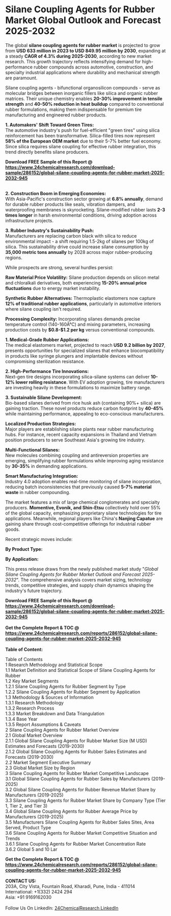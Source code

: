 <h1>Silane Coupling Agents for Rubber Market Global Outlook and Forecast 2025-2032</h1><p>The global <strong>silane coupling agents for rubber market</strong> is projected to grow from <strong>USD 633 million in 2023 to USD 849.95 million by 2030</strong>, expanding at a steady <strong>CAGR of 4.3% during 2025-2030</strong>, according to new market research. This growth trajectory reflects intensifying demand for high-performance rubber compounds across automotive, construction, and specialty industrial applications where durability and mechanical strength are paramount.</p><p>Silane coupling agents - bifunctional organosilicon compounds - serve as molecular bridges between inorganic fillers like silica and organic rubber matrices. Their unique chemistry enables <strong>20-30% improvement in tensile strength</strong> and <strong>40-50% reduction in heat buildup</strong> compared to conventional rubber formulations, making them indispensable for premium tire manufacturing and engineered rubber products.</p><p><strong>1. Automakers' Shift Toward Green Tires:</strong><br>
The automotive industry's push for fuel-efficient "green tires" using silica reinforcement has been transformative. Silica-filled tires now represent <strong>58% of the European OEM market</strong> due to their 5-7% better fuel economy. Since silica requires silane coupling for effective rubber integration, this trend directly benefits silane producers.</p><div><b>Download FREE Sample of this Report @ 
            <a href="https://www.24chemicalresearch.com/download-sample/286152/global-silane-coupling-agents-for-rubber-market-2025-2032-945">
            https://www.24chemicalresearch.com/download-sample/286152/global-silane-coupling-agents-for-rubber-market-2025-2032-945</a></b></div><br><p><strong>2. Construction Boom in Emerging Economies:</strong><br>
With Asia-Pacific's construction sector growing at <strong>6.8% annually</strong>, demand for durable rubber products like seals, vibration dampers, and waterproofing membranes is skyrocketing. Silane-modified rubber lasts <strong>2-3 times longer</strong> in harsh environmental conditions, driving adoption across infrastructure projects.</p><p><strong>3. Rubber Industry's Sustainability Push:</strong><br>
Manufacturers are replacing carbon black with silica to reduce environmental impact - a shift requiring 1.5-2kg of silanes per 100kg of silica. This sustainability drive could increase silane consumption by <strong>35,000 metric tons annually</strong> by 2028 across major rubber-producing regions.</p><p>While prospects are strong, several hurdles persist:</p><p><strong>Raw Material Price Volatility:</strong> Silane production depends on silicon metal and chloralkali derivatives, both experiencing <strong>15-20% annual price fluctuations</strong> due to energy market instability.</p><p><strong>Synthetic Rubber Alternatives:</strong> Thermoplastic elastomers now capture <strong>12% of traditional rubber applications</strong>, particularly in automotive interiors where silane coupling isn't required.</p><p><strong>Processing Complexity:</strong> Incorporating silanes demands precise temperature control (140-160Â°C) and mixing parameters, increasing production costs by <strong>$0.8-$1.2 per kg</strong> versus conventional compounds.</p><p><strong>1. Medical-Grade Rubber Applications:</strong><br>
The medical elastomers market, projected to reach <strong>USD 9.2 billion by 2027</strong>, presents opportunities for specialized silanes that enhance biocompatibility in products like syringe plungers and implantable devices without compromising sterilization resistance.</p><p><strong>2. High-Performance Tire Innovations:</strong><br>
Next-gen tire designs incorporating silica-silane systems can deliver <strong>10-12% lower rolling resistance</strong>. With EV adoption growing, tire manufacturers are investing heavily in these formulations to maximize battery range.</p><p><strong>3. Sustainable Silane Development:</strong><br>
Bio-based silanes derived from rice husk ash (containing 90%+ silica) are gaining traction. These novel products reduce carbon footprint by <strong>40-45%</strong> while maintaining performance, appealing to eco-conscious manufacturers.</p><p><strong>Localized Production Strategies:</strong><br>
	Major players are establishing silane plants near rubber manufacturing hubs. For instance, recent capacity expansions in Thailand and Vietnam position producers to serve Southeast Asia's growing tire industry.</p><p><strong>Multi-Functional Silanes:</strong><br>
	New molecules combining coupling and antireversion properties are emerging, simplifying rubber formulations while improving aging resistance by <strong>30-35%</strong> in demanding applications.</p><p><strong>Smart Manufacturing Integration:</strong><br>
	Industry 4.0 adoption enables real-time monitoring of silane incorporation, reducing batch inconsistencies that previously caused <strong>5-7% material waste</strong> in rubber compounding.</p><p>The market features a mix of large chemical conglomerates and specialty producers. <strong>Momentive, Evonik, and Shin-Etsu</strong> collectively hold over 55% of the global capacity, emphasizing proprietary silane technologies for tire applications. Meanwhile, regional players like China's <strong>Nanjing Capatue</strong> are gaining share through cost-competitive offerings for industrial rubber goods.</p><p>Recent strategic moves include:</p><p><strong>By Product Type:</strong></p><p><strong>By Application:</strong></p><p>This press release draws from the newly published market study "<em>Global Silane Coupling Agents for Rubber Market Outlook and Forecast 2025-2032</em>". The comprehensive analysis covers market sizing, technology trends, competitive strategies, and supply chain dynamics shaping the industry's future trajectory.</p><div><b>Download FREE Sample of this Report @ 
            <a href="https://www.24chemicalresearch.com/download-sample/286152/global-silane-coupling-agents-for-rubber-market-2025-2032-945">
            https://www.24chemicalresearch.com/download-sample/286152/global-silane-coupling-agents-for-rubber-market-2025-2032-945</a></b></div><br><div><b>Get the Complete Report & TOC @ 
            <a href="https://www.24chemicalresearch.com/reports/286152/global-silane-coupling-agents-for-rubber-market-2025-2032-945">
            https://www.24chemicalresearch.com/reports/286152/global-silane-coupling-agents-for-rubber-market-2025-2032-945</a></b></div><br>
            <b>Table of Content:</b><p>Table of Contents<br />
1 Research Methodology and Statistical Scope<br />
1.1 Market Definition and Statistical Scope of Silane Coupling Agents for Rubber<br />
1.2 Key Market Segments<br />
1.2.1 Silane Coupling Agents for Rubber Segment by Type<br />
1.2.2 Silane Coupling Agents for Rubber Segment by Application<br />
1.3 Methodology & Sources of Information<br />
1.3.1 Research Methodology<br />
1.3.2 Research Process<br />
1.3.3 Market Breakdown and Data Triangulation<br />
1.3.4 Base Year<br />
1.3.5 Report Assumptions & Caveats<br />
2 Silane Coupling Agents for Rubber Market Overview<br />
2.1 Global Market Overview<br />
2.1.1 Global Silane Coupling Agents for Rubber Market Size (M USD) Estimates and Forecasts (2019-2030)<br />
2.1.2 Global Silane Coupling Agents for Rubber Sales Estimates and Forecasts (2019-2030)<br />
2.2 Market Segment Executive Summary<br />
2.3 Global Market Size by Region<br />
3 Silane Coupling Agents for Rubber Market Competitive Landscape<br />
3.1 Global Silane Coupling Agents for Rubber Sales by Manufacturers (2019-2025)<br />
3.2 Global Silane Coupling Agents for Rubber Revenue Market Share by Manufacturers (2019-2025)<br />
3.3 Silane Coupling Agents for Rubber Market Share by Company Type (Tier 1, Tier 2, and Tier 3)<br />
3.4 Global Silane Coupling Agents for Rubber Average Price by Manufacturers (2019-2025)<br />
3.5 Manufacturers Silane Coupling Agents for Rubber Sales Sites, Area Served, Product Type<br />
3.6 Silane Coupling Agents for Rubber Market Competitive Situation and Trends<br />
3.6.1 Silane Coupling Agents for Rubber Market Concentration Rate<br />
3.6.2 Global 5 and 10 Lar</p><div><b>Get the Complete Report & TOC @ 
            <a href="https://www.24chemicalresearch.com/reports/286152/global-silane-coupling-agents-for-rubber-market-2025-2032-945">
            https://www.24chemicalresearch.com/reports/286152/global-silane-coupling-agents-for-rubber-market-2025-2032-945</a></b></div><br><b>CONTACT US:</b><br>
            203A, City Vista, Fountain Road, Kharadi, Pune, India - 411014<br>
            International: +1(332) 2424 294<br>
            Asia: +91 9169162030 <br><br>
            Follow Us On LinkedIn: <a href="https://www.linkedin.com/company/24chemicalresearch/">24ChemicalResearch LinkedIn</a>